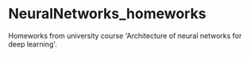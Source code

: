 # NeuralNetworks_homeworks
Homeworks from university course 'Architecture of neural networks for deep learning'.
